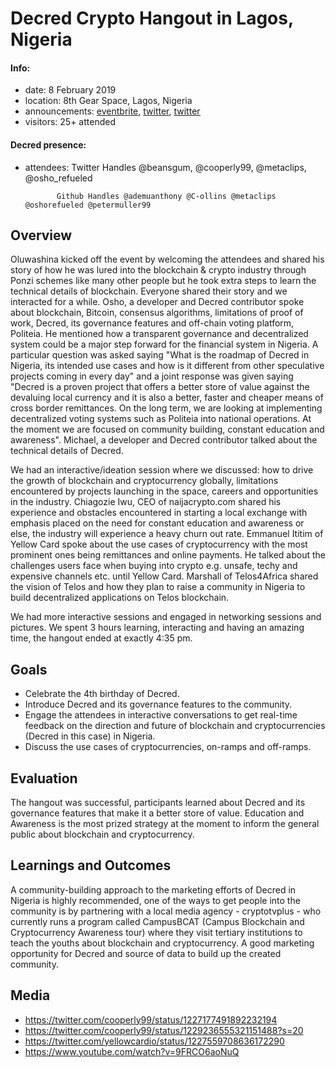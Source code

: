# Decred Crypto Hangout in Lagos, Nigeria

#### Info:

- date: 8 February 2019
- location: 8th Gear Space, Lagos, Nigeria
- announcements: [eventbrite](https://www.eventbrite.com/e/decred-crypto-hangout-learn-about-career-opportunities-in-the-industry-tickets-91830803405), [twitter](https://twitter.com/cooperly99/status/1222929029063495680), [twitter](https://twitter.com/Telos4africa/status/1225321908939431938)
- visitors: 25+ attended

#### Decred presence:

- attendees: Twitter Handles @beansgum, @cooperly99, @metaclips, @osho\_refueled

             Github Handles @ademuanthony @C-ollins @metaclips @oshorefueled @petermuller99

## Overview

Oluwashina kicked off the event by welcoming the attendees and shared his story of how he was lured into the blockchain & crypto industry through Ponzi schemes like many other people but he took extra steps to learn the technical details of blockchain. Everyone shared their story and we interacted for a while. Osho, a developer and Decred contributor spoke about blockchain, Bitcoin, consensus algorithms, limitations of proof of work, Decred, its governance features and off-chain voting platform, Politeia. He mentioned how a transparent governance and decentralized system could be a major step forward for the financial system in Nigeria. A particular question was asked saying "What is the roadmap of Decred in Nigeria, its intended use cases and how is it different from other speculative projects coming in every day" and a joint response was given saying "Decred is a proven project that offers a better store of value against the devaluing local currency and it is also a better, faster and cheaper means of cross border remittances. On the long term, we are looking at implementing decentralized voting systems such as Politeia into national operations. At the moment we are focused on community building, constant education and awareness". Michael, a developer and Decred contributor talked about the technical details of Decred.

We had an interactive/ideation session where we discussed: how to drive the growth of blockchain and cryptocurrency globally, limitations encountered by projects launching in the space, careers and opportunities in the industry. Chiagozie Iwu, CEO of naijacrypto.com shared his experience and obstacles encountered in starting a local exchange with emphasis placed on the need for constant education and awareness or else, the industry will experience a heavy churn out rate. Emmanuel Ititim of Yellow Card spoke about the use cases of cryptocurrency with the most prominent ones being remittances and online payments. He talked about the challenges users face when buying into crypto e.g. unsafe, techy and expensive channels etc. until Yellow Card. Marshall of Telos4Africa shared the vision of Telos and how they plan to raise a community in Nigeria to build decentralized applications on Telos blockchain.

We had more interactive sessions and engaged in networking sessions and pictures. We spent 3 hours learning, interacting and having an amazing time, the hangout ended at exactly 4:35 pm.

## Goals

- Celebrate the 4th birthday of Decred.
- Introduce Decred and its governance features to the community.
- Engage the attendees in interactive conversations to get real-time feedback on the direction and future of blockchain and cryptocurrencies (Decred in this case) in Nigeria.
- Discuss the use cases of cryptocurrencies, on-ramps and off-ramps.

## Evaluation

The hangout was successful, participants learned about Decred and its governance features that make it a better store of value. Education and Awareness is the most prized strategy at the moment to inform the general public about blockchain and cryptocurrency.

## Learnings and Outcomes

A community-building approach to the marketing efforts of Decred in Nigeria is highly recommended, one of the ways to get people into the community is by partnering with a local media agency - cryptotvplus - who currently runs a program called CampusBCAT (Campus Blockchain and Cryptocurrency Awareness tour) where they visit tertiary institutions to teach the youths about blockchain and cryptocurrency. A good marketing opportunity for Decred and source of data to build up the created community.

## Media

- https://twitter.com/cooperly99/status/1227177491892232194
- https://twitter.com/cooperly99/status/1229236555321151488?s=20
- https://twitter.com/yellowcardio/status/1227559708636172290
- https://www.youtube.com/watch?v=9FRCO6aoNuQ
